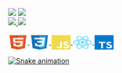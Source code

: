 <!-- HEADER -->
<div>
  <img src="https://user-images.githubusercontent.com/67443871/198381011-5ff455f6-9e55-4926-9957-37fc8ba596e7.png" width="130px" />
  <img src="https://readme-typing-svg.herokuapp.com?font=Fira+Code&duration=2000&color=C8D2DCFF&vCenter=false&multiline=true&width=300&height=100&lines=const+App+%3D+()+%3D%3E+%7B;return+(+Bem+vindo!)+%7D;export+default+App"
</div>

<br>

<!-- GITHUB STATS -->
<div>
  <a href="https://github.com/matheusoliveirv">
  <img height="150em" src="https://github-readme-stats.vercel.app/api?username=matheusoliveirv&show_icons=true&hide_border=true&bg_color=0d1117&theme=dark&include_all_commits=true&count_private=true"/>
  <img height="150em" src="https://github-readme-stats.vercel.app/api/top-langs/?username=matheusoliveirv&layout=compact&hide_border=true&bg_color=0d1117&langs_count=7&theme=dark"/>
</div>

<!-- LINGUAGENS -->
<div style="display: inline_block"><br>
  <img align="center" alt="HTML" height="30" width="40" src="https://raw.githubusercontent.com/devicons/devicon/master/icons/html5/html5-original.svg">
  <img align="center" alt="CSS" height="30" width="40" src="https://raw.githubusercontent.com/devicons/devicon/master/icons/css3/css3-original.svg">
  <img align="center" alt="Javascript" height="30" width="40" src="https://raw.githubusercontent.com/devicons/devicon/master/icons/javascript/javascript-plain.svg">
  <img align="center" alt="React" height="30" width="40" src="https://raw.githubusercontent.com/devicons/devicon/master/icons/react/react-original.svg">
  <img align="center" alt="Typescript" height="30" width="40" src="https://raw.githubusercontent.com/devicons/devicon/master/icons/typescript/typescript-plain.svg">
</div>

<!-- SNAKE COMMIT -->
![Snake animation](https://github.com/matheusoliveirv/matheusoliveirv/blob/output/github-contribution-grid-snake.svg)
